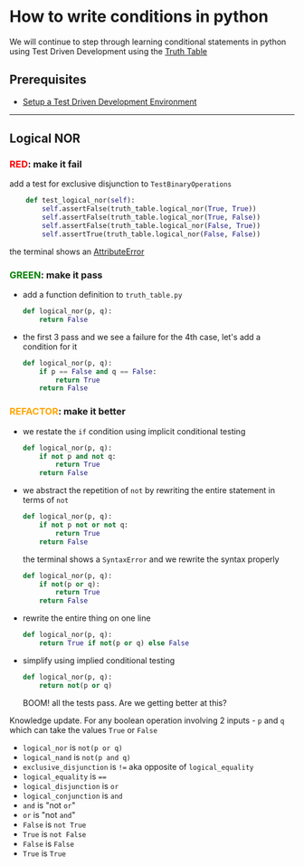 # How to write conditions in python

We will continue to step through learning conditional statements in python using Test Driven Development using the [Truth Table](https://en.wikipedia.org/wiki/Truth_table)

## Prerequisites

- [Setup a Test Driven Development Environment](./TDD_SETUP.md)

---

## Logical NOR

### <span style="color:red">**RED**</span>: make it fail

add a test for exclusive disjunction to `TestBinaryOperations`

```python
    def test_logical_nor(self):
        self.assertFalse(truth_table.logical_nor(True, True))
        self.assertFalse(truth_table.logical_nor(True, False))
        self.assertFalse(truth_table.logical_nor(False, True))
        self.assertTrue(truth_table.logical_nor(False, False))
```

the terminal shows an [AttributeError](./01_ATTRIBUTE_ERROR.md)

### <span style="color:green">**GREEN**</span>: make it pass

- add a function definition to `truth_table.py`
    ```python
    def logical_nor(p, q):
        return False
    ```
- the first 3 pass and we see a failure for the 4th case, let's add a condition for it
    ```python
    def logical_nor(p, q):
        if p == False and q == False:
            return True
        return False
    ```

### <span style="color:orange">**REFACTOR**</span>: make it better

- we restate the `if` condition using implicit conditional testing
    ```python
    def logical_nor(p, q):
        if not p and not q:
            return True
        return False
    ```
- we abstract the repetition of `not` by rewriting the entire statement in terms of `not`
    ```python
    def logical_nor(p, q):
        if not p not or not q:
            return True
        return False
    ```
    the terminal shows a `SyntaxError` and we rewrite the syntax properly
    ```python
    def logical_nor(p, q):
        if not(p or q):
            return True
        return False
    ```
- rewrite the entire thing on one line
    ```python
    def logical_nor(p, q):
        return True if not(p or q) else False
    ```
- simplify using implied conditional testing
    ```python
    def logical_nor(p, q):
        return not(p or q)
    ```
    BOOM! all the tests pass. Are we getting better at this?

Knowledge update. For any boolean operation involving 2 inputs - `p` and `q` which can take the values `True` or `False`
- `logical_nor` is `not(p or q)`
- `logical_nand` is `not(p and q)`
- `exclusive_disjunction` is `!=` aka opposite of `logical_equality`
- `logical_equality` is `==`
- `logical_disjunction` is `or`
- `logical_conjunction` is `and`
- `and` is "not `or`"
- `or` is "not `and`"
- `False` is `not True`
- `True` is `not False`
- `False` is `False`
- `True` is `True`